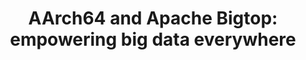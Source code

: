 ---
categories:
- bkk19
description: In this talk, well walk you through the up-to-date status of Big Data
  on AArch64, especially focus on improvements weve made to support big data components(Hadoop,
  Spark, etc) across platform, the contribution to Apache Bigtop, and the future roadmap.<br
  /><br />Apache Bigtop as the open source Hadoop distribution, provides full functionality
  of packaging, testing, and deployment for users to build their own Hadoop Distro
  from ground up. Because of its unique positioning, it is widely leveraged by not
  only ISVs(Cloudera, Hortonworks, Pivotal, ODPi, etc), but also cloud providers(AWE
  EMR, Google Cloud Dataproc). Laying on top of Bigtops foundation, weve pushed the
  support of big data to the next level under the support of Open Data Platform Initiative(ODPi).
  To breakdown the details of this talk, well share about the enhancement of AArch64
  support in Bigtop, how to run big data on AArch64 with Bigtop Provisioner and Sandbox
  at a click of button, how to build the support of AArch64 with Bigtops docker based
  architecture, and how to test the result with a comprehensive CI coverage. Further
  more, the newly developed integration testing framework 2.0 in Apache Bigtop will
  be revealed.
future_image:
  featured: 'true'
  path: /assets/images/featured-images/bkk19/BKK19-101.png
session_attendee_num: '2'
session_id: BKK19-101
session_room: Session Room 2 (Lotus 3-4)
session_slot:
  end_time: '2019-04-01 14:25:00'
  start_time: '2019-04-01 14:00:00'
session_speakers:
- speaker_bio: 'Yu-Hsin Yeh(Evans Ye) is former VP, and currently committer and PMC
    member of Apache Bigtop. He loves to code, automate things, and tackling big data
    challenges. Aside from engineering stuff, he is also an enthusiast in giving talks
    to share software innovations and cutting-edge technologies. His latest talk were
    to introduce Apache Calcite on DataCon.TW 2018. On the other hand, Evans had talked
    about Apache Bigtop’s several new features on Dataworks Summit 2017 San Jose,
    Apache: Big Data NA 2017/2016, EU 2015. He also presented the SDACK architecture
    on DockerCon 2016. In addition to that, 2 times Big Data Innovation Summit speaker,
    2 times HadoopCon speaker, 2 times Taiwan Hadoop user group speaker, and dozens
    of company internal talks make him an experienced presenter.'
  speaker_company: Apache Software Foundation
  speaker_image: /assets/images/speakers/bkk19/evans-ye.jpg
  speaker_location: ''
  speaker_name: Evans Ye
  speaker_position: Committer, PMC member, Board of Taiwan Data Engineering Association
  speaker_username: yu_hsin_yeh.1u284819
session_track: Big Data
tag: session
tags:
- Open Source Development
title: 'AArch64 and Apache Bigtop: empowering big data everywhere'
---